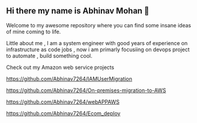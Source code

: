 ## Hi there my name is Abhinav Mohan 👋

Welcome to my awesome repository where you can find some insane ideas of mine coming to life. 

Little about me , I am a system engineer with good years of experience on infrastructure as code jobs , now i am primarly focusiing on devops project to automate , build something cool. 

Check out my Amazon web service projects

https://github.com/Abhinav7264/IAMUserMigration

https://github.com/Abhinav7264/On-premises-migration-to-AWS

https://github.com/Abhinav7264/webAPPAWS

https://github.com/Abhinav7264/Ecom_deploy
<!--
**Abhinav7264/Abhinav7264** is a ✨ _special_ ✨ repository because its `README.md` (this file) appears on your GitHub profile.

Here are some ideas to get you started:

- 🔭 I’m currently working on  ...
- 🌱 I’m currently learning ...
- 👯 I’m looking to collaborate on ...
- 🤔 I’m looking for help with ...
- 💬 Ask me about ...
- 📫 How to reach me: ...
- 😄 Pronouns: ...
- ⚡ Fun fact: ...
-->
